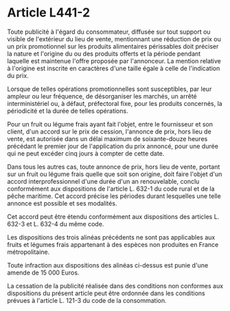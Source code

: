 # Article L441-2

Toute publicité à l'égard du consommateur, diffusée sur tout support ou visible de l'extérieur du lieu de vente, mentionnant une réduction de prix ou un prix promotionnel sur les produits alimentaires périssables doit préciser la nature et l'origine du ou des produits offerts et la période pendant laquelle est maintenue l'offre proposée par l'annonceur. La mention relative à l'origine est inscrite en caractères d'une taille égale à celle de l'indication du prix.

Lorsque de telles opérations promotionnelles sont susceptibles, par leur ampleur ou leur fréquence, de désorganiser les marchés, un arrêté interministériel ou, à défaut, préfectoral fixe, pour les produits concernés, la périodicité et la durée de telles opérations.

Pour un fruit ou légume frais ayant fait l'objet, entre le fournisseur et son client, d'un accord sur le prix de cession, l'annonce de prix, hors lieu de vente, est autorisée dans un délai maximum de soixante-douze heures précédant le premier jour de l'application du prix annoncé, pour une durée qui ne peut excéder cinq jours à compter de cette date.

Dans tous les autres cas, toute annonce de prix, hors lieu de vente, portant sur un fruit ou légume frais quelle que soit son origine, doit faire l'objet d'un accord interprofessionnel d'une durée d'un an renouvelable, conclu conformément aux dispositions de l'article L. 632-1 du code rural et de la pêche maritime. Cet accord précise les périodes durant lesquelles une telle annonce est possible et ses modalités.

Cet accord peut être étendu conformément aux dispositions des articles L. 632-3 et L. 632-4 du même code.

Les dispositions des trois alinéas précédents ne sont pas applicables aux fruits et légumes frais appartenant à des espèces non produites en France métropolitaine.

Toute infraction aux dispositions des alinéas ci-dessus est punie d'une amende de 15 000 Euros.

La cessation de la publicité réalisée dans des conditions non conformes aux dispositions du présent article peut être ordonnée dans les conditions prévues à l'article L. 121-3 du code de la consommation.
